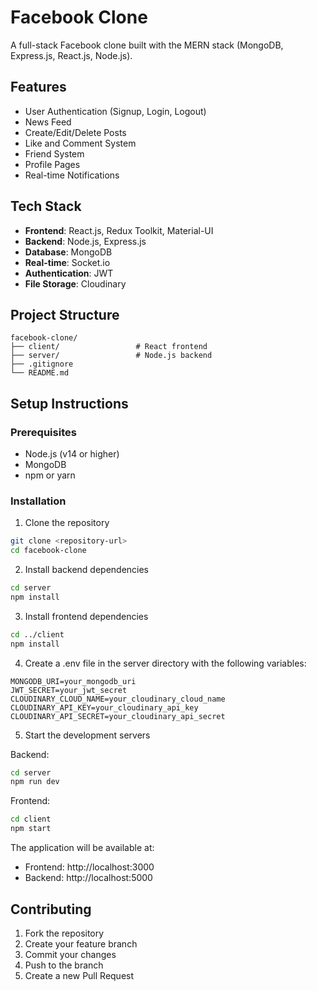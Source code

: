# Facebook Clone

A full-stack Facebook clone built with the MERN stack (MongoDB, Express.js, React.js, Node.js).

## Features

- User Authentication (Signup, Login, Logout)
- News Feed
- Create/Edit/Delete Posts
- Like and Comment System
- Friend System
- Profile Pages
- Real-time Notifications

## Tech Stack

- **Frontend**: React.js, Redux Toolkit, Material-UI
- **Backend**: Node.js, Express.js
- **Database**: MongoDB
- **Real-time**: Socket.io
- **Authentication**: JWT
- **File Storage**: Cloudinary

## Project Structure

```
facebook-clone/
├── client/                 # React frontend
├── server/                 # Node.js backend
├── .gitignore
└── README.md
```

## Setup Instructions

### Prerequisites

- Node.js (v14 or higher)
- MongoDB
- npm or yarn

### Installation

1. Clone the repository
```bash
git clone <repository-url>
cd facebook-clone
```

2. Install backend dependencies
```bash
cd server
npm install
```

3. Install frontend dependencies
```bash
cd ../client
npm install
```

4. Create a .env file in the server directory with the following variables:
```
MONGODB_URI=your_mongodb_uri
JWT_SECRET=your_jwt_secret
CLOUDINARY_CLOUD_NAME=your_cloudinary_cloud_name
CLOUDINARY_API_KEY=your_cloudinary_api_key
CLOUDINARY_API_SECRET=your_cloudinary_api_secret
```

5. Start the development servers

Backend:
```bash
cd server
npm run dev
```

Frontend:
```bash
cd client
npm start
```

The application will be available at:
- Frontend: http://localhost:3000
- Backend: http://localhost:5000

## Contributing

1. Fork the repository
2. Create your feature branch
3. Commit your changes
4. Push to the branch
5. Create a new Pull Request 